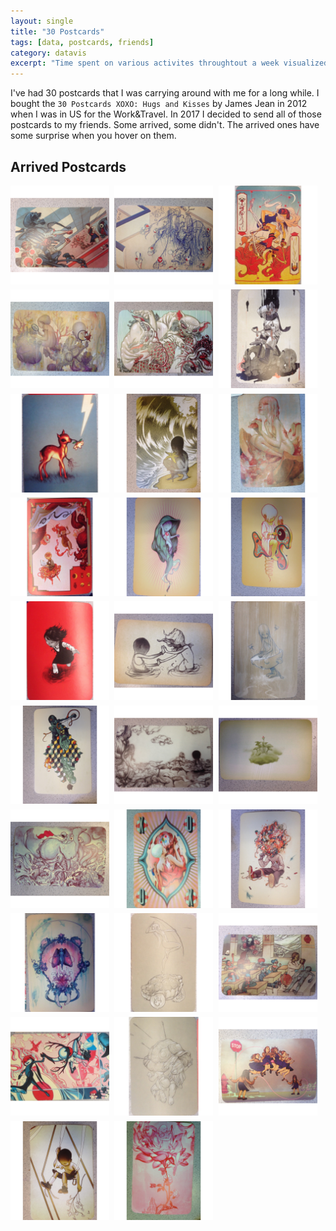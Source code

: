 ```yaml
---
layout: single
title: "30 Postcards"
tags: [data, postcards, friends]
category: datavis
excerpt: "Time spent on various activites throughtout a week visualized with a hierarchical pie chart"
---
```


I've had 30 postcards that I was carrying around with me for a long while. I bought the `30 Postcards XOXO: Hugs and Kisses` by James Jean in 2012 when I was in US for the Work&Travel. In 2017 I decided to send all of those postcards to my friends. Some arrived, some didn't. The arrived ones have some surprise when you hover on them.

<style>
img {
    image-orientation: from-image;
}
.card {
  position: relative;
  float: left;
  padding-bottom: 33%;
  width: 33%;
  text-align: center;
}
.card__front,
.card__back {
  position: absolute;
  top: 0;
  left: 0;
  width: 95%;
  height: 95%;
  overflow:hidden;
}

.card__front,
.card__back {
  -webkit-backface-visibility: hidden;
          backface-visibility: hidden;
  -webkit-transition: -webkit-transform 0.3s;
          transition: transform 0.3s;
}

.card__front {
}

.card__back {
  -webkit-transform: rotateY(-180deg);
          transform: rotateY(-180deg);
}
.card.effect__hover:hover .card__front {
  -webkit-transform: rotateY(-180deg);
          transform: rotateY(-180deg);
}

.card.effect__hover:hover .card__back {
  -webkit-transform: rotateY(0);
          transform: rotateY(0);
}
</style>
<div class="container">

<div class="section">
<h2 class="section__title">Arrived Postcards</h2>
  <div class="section__content clearfix">
  <div class="card effect__hover">
    <div class="card__front">
    <img src="/assets/images/30postcards/arda2.jpg"/>
    </div>
    <div class="card__back">
    <img src="/assets/images/30postcards/arda3.jpg"/>
    </div>
  </div>
  <div class="card effect__hover">
    <div class="card__front">
    <img src="/assets/images/30postcards/ayberk2.jpg"/>
    </div>
    <div class="card__back">
    <img src="/assets/images/30postcards/ayberk3.jpg"/>
    </div>
  </div>
  <div class="card effect__hover">
    <div class="card__front">
      <img src="/assets/images/30postcards/bahar2.jpg"/>
    </div>
    <div class="card__back">
      <img src="/assets/images/30postcards/bahar3.jpg"/>
    </div>
  </div>
  <div class="card effect__hover">
    <div class="card__front">
    <img src="/assets/images/30postcards/berkc2.jpg"/>
    </div>
    <div class="card__back">
    <img src="/assets/images/30postcards/berkc3.jpg"/>
    </div>
  </div>
  <div class="card effect__hover">
    <div class="card__front">
    <img src="/assets/images/30postcards/bkk2.jpg"/>
    </div>
    <div class="card__back">
    <img src="/assets/images/30postcards/bkk3.jpg"/>
    </div>
  </div>
  <div class="card effect__hover">
    <div class="card__front">
      <img src="/assets/images/30postcards/cem2.jpg"/>
    </div>
    <div class="card__back">
      <img src="/assets/images/30postcards/cem3.jpg"/>
    </div>
  </div>
  <div class="card effect__hover">
    <div class="card__front">
    <img src="/assets/images/30postcards/erena2.jpg"/>
    </div>
    <div class="card__back">
    <img src="/assets/images/30postcards/erena3.jpg"/>
    </div>
  </div>
  <div class="card effect__hover">
    <div class="card__front">
    <img src="/assets/images/30postcards/gulce2.jpg"/>
    </div>
    <div class="card__back">
    <img src="/assets/images/30postcards/gulce3.jpg"/>
    </div>
  </div>
    <div class="card effect__hover">
      <div class="card__front">
        <img src="/assets/images/30postcards/hakancancagri2.jpg"/>
      </div>
      <div class="card__back">
        <img src="/assets/images/30postcards/hakancancagri3.jpg"/>
      </div>
    </div>
    <div class="card effect__hover">
      <div class="card__front">
      <img src="/assets/images/30postcards/julia2.jpg"/>
      </div>
      <div class="card__back">
      <img src="/assets/images/30postcards/julia3.jpg"/>
      </div>
    </div>
    <div class="card effect__hover">
      <div class="card__front">
      <img src="/assets/images/30postcards/lena2.jpg"/>
      </div>
      <div class="card__back">
      <img src="/assets/images/30postcards/lena3.jpg"/>
      </div>
    </div>
    <div class="card effect__hover">
      <div class="card__front">
        <img src="/assets/images/30postcards/leyla2.jpg"/>
      </div>
      <div class="card__back">
        <img src="/assets/images/30postcards/leyla3.jpg"/>
      </div>
    </div>
    <div class="card effect__hover">
      <div class="card__front">
      <img src="/assets/images/30postcards/lotje2.jpg"/>
      </div>
      <div class="card__back">
      <img src="/assets/images/30postcards/lotje3.jpg"/>
      </div>
    </div>
    <div class="card effect__hover">
      <div class="card__front">
      <img src="/assets/images/30postcards/saniye2.jpg"/>
      </div>
      <div class="card__back">
      <img src="/assets/images/30postcards/saniye3.jpg"/>
      </div>
    </div>
    <div class="card effect__hover">
      <div class="card__front">
        <img src="/assets/images/30postcards/su2.jpg"/>
      </div>
      <div class="card__back">
        <img src="/assets/images/30postcards/su3.jpg"/>
      </div>
    </div>
    <div class="card effect__hover">
      <div class="card__front">
      <img src="/assets/images/30postcards/yagmurg2.jpg"/>
      </div>
      <div class="card__back">
      <img src="/assets/images/30postcards/yagmurg3.jpg"/>
      </div>
    </div>
    <div class="card effect__hover">
      <div class="card__front">
      <img src="/assets/images/30postcards/yusufcan2.jpg"/>
      </div>
      <div class="card__back">
      <img src="/assets/images/30postcards/yusufcan3.jpg"/>
      </div>
    </div>
    <div class="card effect__hover">
      <div class="card__front">
        <img src="/assets/images/30postcards/yagmurd2.jpg"/>
      </div>
      <div class="card__back">
        <img src="/assets/images/30postcards/yagmurd2.jpg"/>
      </div>
    </div>
    <div class="card effect__hover">
      <div class="card__front">
      <img src="/assets/images/30postcards/umut2.jpg"/>
      </div>
      <div class="card__back">
      <img src="/assets/images/30postcards/umut2.jpg"/>
      </div>
    </div>
    <div class="card effect__hover">
      <div class="card__front">
      <img src="/assets/images/30postcards/tuan2.jpg"/>
      </div>
      <div class="card__back">
      <img src="/assets/images/30postcards/tuan2.jpg"/>
      </div>
    </div>
    <div class="card effect__hover">
      <div class="card__front">
        <img src="/assets/images/30postcards/sezen2.jpg"/>
      </div>
      <div class="card__back">
        <img src="/assets/images/30postcards/sezen2.jpg"/>
      </div>
    </div>
    <div class="card effect__hover">
      <div class="card__front">
      <img src="/assets/images/30postcards/selin2.jpg"/>
      </div>
      <div class="card__back">
      <img src="/assets/images/30postcards/selin2.jpg"/>
      </div>
    </div>
    <div class="card effect__hover">
      <div class="card__front">
      <img src="/assets/images/30postcards/pascal2.jpg"/>
      </div>
      <div class="card__back">
      <img src="/assets/images/30postcards/pascal2.jpg"/>
      </div>
    </div>
    <div class="card effect__hover">
      <div class="card__front">
        <img src="/assets/images/30postcards/genco2.jpg"/>
      </div>
      <div class="card__back">
        <img src="/assets/images/30postcards/genco2.jpg"/>
      </div>
    </div>
    <div class="card effect__hover">
      <div class="card__front">
      <img src="/assets/images/30postcards/eren2.jpg"/>
      </div>
      <div class="card__back">
      <img src="/assets/images/30postcards/eren2.jpg"/>
      </div>
    </div>
    <div class="card effect__hover">
      <div class="card__front">
      <img src="/assets/images/30postcards/enrico2.jpg"/>
      </div>
      <div class="card__back">
      <img src="/assets/images/30postcards/enrico2.jpg"/>
      </div>
    </div>
    <div class="card effect__hover">
      <div class="card__front">
        <img src="/assets/images/30postcards/duygu2.jpg"/>
      </div>
      <div class="card__back">
        <img src="/assets/images/30postcards/duygu2.jpg"/>
      </div>
    </div>
    <div class="card effect__hover">
      <div class="card__front">
      <img src="/assets/images/30postcards/berkk2.jpg"/>
      </div>
      <div class="card__back">
      <img src="/assets/images/30postcards/berkk2.jpg"/>
      </div>
    </div>
    <div class="card effect__hover">
      <div class="card__front">
      <img src="/assets/images/30postcards/batuhan2.jpg"/>
      </div>
      <div class="card__back">
      <img src="/assets/images/30postcards/batuhan2.jpg"/>
      </div>
    </div>
  </div>
</div>

